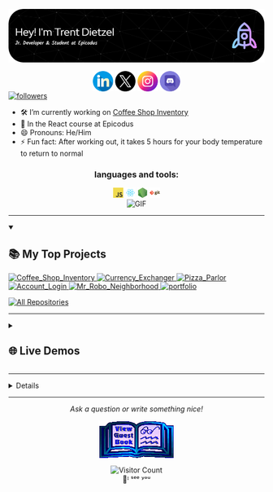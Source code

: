 <!-- Header -->
![Header](./github-header-image.png)

<!-- Follow -->
<div align="center">
  <a href="https://www.linkedin.com/in/trentdietzel/" target="blank"><img align="center" src="./linkedin.png" alt="" height="40" width="40"/></a>
    <a href="https://twitter.com/trentdietzel" target="blank"><img align="center" src="./twitter.png" alt="" height="40" width="40"/></a>
  <a href="https://www.instagram.com/trent_dietzel/" target="blank"><img align="center" src="./instagram.png" alt="" height="40" width="40"/></a>
  <a href="https://www.discordapp.com/users/imxias" target="blank"><img align="center" src="./discord.png" alt="" height="40" width="40"/></a>
</div>

<a href="https://github.com/tdietzel?tab=followers">
  <img alt="followers" title="Follow me on Github" src="https://custom-icon-badges.demolab.com/github/followers/tdietzel?color=236ad3&labelColor=1155ba&style=for-the-badge&logo=person-add&label=Follow&logoColor=white"/></a>

<br>

<!-- About Me -->
- 🛠️ I’m currently working on [Coffee Shop Inventory](https://github.com/tdietzel/Coffee_Shop_Inventory)
- 🧠 In the React course at Epicodus
- 😄 Pronouns: He/Him
- ⚡ Fun fact: After working out, it takes 5 hours for your body temperature to return to normal

<!-- Languages & Tools -->
  <div align="center">
  <h3>languages and tools:</h3> 
  <code><img height="20" src="https://raw.githubusercontent.com/github/explore/80688e429a7d4ef2fca1e82350fe8e3517d3494d/topics/javascript/javascript.png"></code>
  <code><img height="20" src="https://raw.githubusercontent.com/github/explore/80688e429a7d4ef2fca1e82350fe8e3517d3494d/topics/react/react.png"></code>
  <code><img height="20" src="https://raw.githubusercontent.com/github/explore/80688e429a7d4ef2fca1e82350fe8e3517d3494d/topics/nodejs/nodejs.png"></code>
  <code><img height="20" src="https://raw.githubusercontent.com/github/explore/80688e429a7d4ef2fca1e82350fe8e3517d3494d/topics/git/git.png"></code>
  </div>

<!-- Computer Giph -->
<div align="center">
  <img src="https://media.giphy.com/media/2sMOUSy658zgS1CjY7/giphy.gif" alt="GIF"/>
</div>
<hr>

<!-- Top Projects -->
<!-- Repo info cards - https://github.com/anuraghazra/github-readme-stats -->
<details open> 
  <summary><h2>📚 My Top Projects</h2></summary>
  
  <p align="left">
  <!-- Coffee Shop Inventory -->  
  <a href="https://github.com/tdietzel/Coffee_Shop_Inventory">
  <img width="278" src="https://denvercoder1-github-readme-stats.vercel.app/api/pin/?username=tdietzel&repo=Coffee_Shop_Inventory&theme=great-gatsby&bg_color=1F222E&title_color=8300F7&hide_border=true&icon_color=F8D866&show_icons=false" alt="Coffee_Shop_Inventory">
  <!-- Currency Exchanger -->  
  <a href="https://github.com/tdietzel/Currency_Exchanger">
  <img width="278" src="https://denvercoder1-github-readme-stats.vercel.app/api/pin/?username=tdietzel&repo=Currency_Exchanger&theme=great-gatsby&bg_color=1F222E&title_color=8300F7&hide_border=true&icon_color=F8D866&show_icons=false" alt="Currency_Exchanger">
  <!-- Pizza Parlor -->    
  <a href="https://github.com/tdietzel/Pizza_Parlor">
  <img width="278" src="https://denvercoder1-github-readme-stats.vercel.app/api/pin/?username=tdietzel&repo=Pizza_Parlor&theme=great-gatsby&bg_color=1F222E&title_color=8300F7&hide_border=true&icon_color=F8D866&show_icons=false" alt="Pizza_Parlor">
  <!-- Account Login -->    
  <a href="https://github.com/tdietzel/Account_Login">
  <img width="278" src="https://denvercoder1-github-readme-stats.vercel.app/api/pin/?username=tdietzel&repo=Account_Login&theme=great-gatsby&bg_color=1F222E&title_color=8300F7&hide_border=true&icon_color=F8D866&show_icons=false" alt="Account_Login">
  <!-- Mr Robo Neighborhood -->    
  <a href="https://github.com/tdietzel/Mr_Robo_Neighborhood">
  <img width="278" src="https://denvercoder1-github-readme-stats.vercel.app/api/pin/?username=tdietzel&repo=Mr_Robo_Neighborhood&theme=great-gatsby&bg_color=1F222E&title_color=8300F7&hide_border=true&icon_color=F8D866&show_icons=false" alt="Mr_Robo_Neighborhood">
  <!-- Portfolio -->    
  <a href="https://github.com/tdietzel/portfolio">
  <img width="278" src="https://denvercoder1-github-readme-stats.vercel.app/api/pin/?username=tdietzel&repo=portfolio&theme=great-gatsby&bg_color=1F222E&title_color=8300F7&hide_border=true&icon_color=F8D866&show_icons=false" alt="portfolio">
</a>
  </p>
  <a href="https://github.com/tdietzel?tab=repositories&sort=stargazers"><img alt="All Repositories" title="All Repositories" src="https://custom-icon-badges.demolab.com/badge/-Click%20Here%20For%20All%20My%20Repos-1F222E?style=for-the-badge&logoColor=white&logo=repo"/></a>
</details>
<hr>

<!-- Live Demos -->
<!-- Repo info cards - https://github.com/anuraghazra/github-readme-stats -->
<details> 
  <summary><h2>🌐 Live Demos</h2></summary>

  <p align="left">
  <!-- Coffee Shop Inventory -->
  <a href="https://tdietzel.github.io/Coffee_Shop_Inventory/">
  <img width="278" src="https://denvercoder1-github-readme-stats.vercel.app/api/pin/?username=tdietzel&repo=Coffee_Shop_Inventory&theme=great-gatsby&bg_color=1F222E&title_color=8300F7&hide_border=true&icon_color=F8D866&show_icons=false" alt="Coffee_Shop_Inventory">
  <!-- Currency Exchanger -->  
  <a href="https://tdietzel.github.io/Currency_Exchanger/">
  <img width="278" src="https://denvercoder1-github-readme-stats.vercel.app/api/pin/?username=tdietzel&repo=Currency_Exchanger&theme=great-gatsby&bg_color=1F222E&title_color=8300F7&hide_border=true&icon_color=F8D866&show_icons=false" alt="Currency_Exchanger">
  <!-- Pizza Parlor -->  
  <a href="https://tdietzel.github.io/Pizza_Parlor/">
  <img width="278" src="https://denvercoder1-github-readme-stats.vercel.app/api/pin/?username=tdietzel&repo=Pizza_Parlor&theme=great-gatsby&bg_color=1F222E&title_color=8300F7&hide_border=true&icon_color=F8D866&show_icons=false" alt="Pizza_Parlor">
  <!-- Account Login -->  
  <a href="https://tdietzel.github.io/Account_Login/">
  <img width="278" src="https://denvercoder1-github-readme-stats.vercel.app/api/pin/?username=tdietzel&repo=Account_Login&theme=great-gatsby&bg_color=1F222E&title_color=8300F7&hide_border=true&icon_color=F8D866&show_icons=false" alt="Account_Login">
  <!-- Mr Robo -->  
  <a href="https://tdietzel.github.io/Mr_Robo_Neighborhood/">
  <img width="278" src="https://denvercoder1-github-readme-stats.vercel.app/api/pin/?username=tdietzel&repo=Mr_Robo_Neighborhood&theme=great-gatsby&bg_color=1F222E&title_color=8300F7&hide_border=true&icon_color=F8D866&show_icons=false" alt="Mr_Robo_Neighborhood">
  </p>
</details>
<hr>

<!-- Stats and Activity -->
<details> 
  <summary><h2>📊 Stats and Activity</h2></summary>

  <!-- Enter Link -->
<p align="center">
  <a href="https://git.io/typing-svg">
    <img src="https://readme-typing-svg.herokuapp.com?font=Fira+Code&size=35&pause=1000&color=8300F7&vCenter=true&random=false&width=435&lines=My+GitHub+Stats!" alt="Typing SVG">
  </a>
</p>

  <h3>🔥 Streak Stats</h3>

  <!-- GitHub Readme Streak Stats - https://github.com/tdietzel22/github-readme-streak-stats -->
  [![GitHub Streak](https://streak-stats.demolab.com?user=tdietzel&theme=holi-theme&fire=EB0000&ring=FFDF00&currStreakLabel=EB0000&dates=A9FEF7&sideNums=62EB53&sideLabels=FFFFFF&currStreakNum=17EB00)](https://git.io/streak-stats)

  <h3>💻 GitHub Profile Stats</h3>

  <!-- https://github.com/tdietzel22/github-readme-stats -->

![Anurag's GitHub stats](https://github-readme-stats.vercel.app/api?username=tdietzel&show_icons=true&theme=great-gatsby)
<a href="https://github.com/anuraghazra/github-readme-stats">
  <img alt="tdietzel's Top Languages" src="https://denvercoder1-github-readme-stats.vercel.app/api/top-langs/?username=tdietzel&langs_count=8&layout=compact&theme=react&hide_border=true&bg_color=1F222E&title_color=F85D7F&icon_color=F8D866&hide=Jupyter%20Notebook,Roff" height="192px"/>
</a>

  <b>Note:</b> Top languages is only a metric of the languages my public code consists of and doesn't reflect experience or skill level.
</details>

<hr>
<div align="center">
  
  <p><em>Ask a question or write something nice!</em></p>
  
  <!-- Guest Book -->
  <a href="https://github.com/tdietzel/tdietzel/issues"><img src="https://github.com/tdietzel/tdietzel/blob/main/guestbook.gif" alt="Guest book" align="center"></a>
  <!-- View Counter -->
  <img src="https://profile-counter.glitch.me/{tdietzel22}/count.svg" alt="Visitor Count">
  <br>
  👀ᴵ ˢᵉᵉ ʸᵒᵘ
</div>
